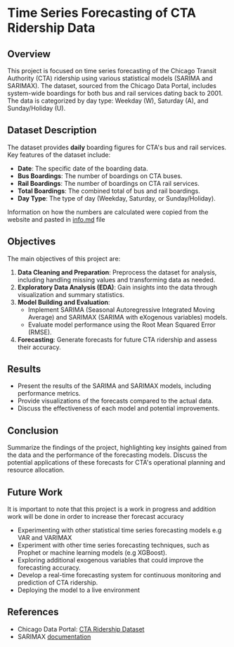 # Time Series Forecasting of CTA Ridership Data

## Overview
This project is focused on time series forecasting of the Chicago Transit Authority (CTA) ridership using various statistical models (SARIMA and SARIMAX).
The dataset, sourced from the Chicago Data Portal, includes system-wide boardings for both bus and rail services dating back to 2001. The data is categorized by day type: Weekday (W), Saturday (A), and Sunday/Holiday (U).

## Dataset Description

The dataset provides **daily** boarding figures for CTA's bus and rail services. Key features of the dataset include:

- **Date**: The specific date of the boarding data.
- **Bus Boardings**: The number of boardings on CTA buses.
- **Rail Boardings**: The number of boardings on CTA rail services.
- **Total Boardings**: The combined total of bus and rail boardings.
- **Day Type**: The type of day (Weekday, Saturday, or Sunday/Holiday).

Information on how the numbers are calculated were copied from the website and pasted in [info.md](info.md) file

## Objectives

The main objectives of this project are:
1. **Data Cleaning and Preparation**: Preprocess the dataset for analysis, including handling missing values and transforming data as needed.
2. **Exploratory Data Analysis (EDA)**: Gain insights into the data through visualization and summary statistics.
3. **Model Building and Evaluation**:
   - Implement SARIMA (Seasonal Autoregressive Integrated Moving Average) and SARIMAX (SARIMA with eXogenous variables) models.
   - Evaluate model performance using the Root Mean Squared Error (RMSE).
4. **Forecasting**: Generate forecasts for future CTA ridership and assess their accuracy.

## Results
- Present the results of the SARIMA and SARIMAX models, including performance metrics.
- Provide visualizations of the forecasts compared to the actual data.
- Discuss the effectiveness of each model and potential improvements.

## Conclusion

Summarize the findings of the project, highlighting key insights gained from the data and the performance of the forecasting models. Discuss the potential applications of these forecasts for CTA's operational planning and resource allocation.

## Future Work

It is important to note that this project is a work in progress and addition work will be done in order to increase ther forecast accuracy
- Experimenting with other statistical time series forecasting models e.g VAR and VARIMAX
- Experiment with other time series forecasting techniques, such as Prophet or machine learning models (e.g XGBoost).
- Exploring additional exogenous variables that could improve the forecasting accuracy.
- Develop a real-time forecasting system for continuous monitoring and prediction of CTA ridership.
- Deploying the model to a live environment

## References
- Chicago Data Portal: [CTA Ridership Dataset](https://data.cityofchicago.org/Transportation/CTA-Ridership-Daily-Boarding-Totals/6iiy-9s97/about_data)
- SARIMAX [documentation](https://www.statsmodels.org/dev/generated/statsmodels.tsa.statespace.sarimax.SARIMAX)
